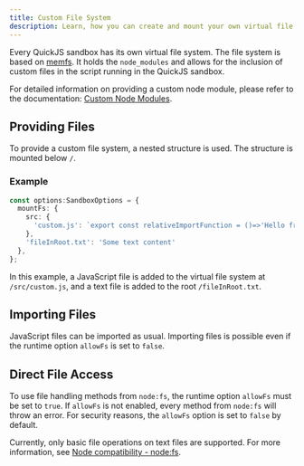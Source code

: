 ```yaml
---
title: Custom File System
description: Learn, how you can create and mount your own virtual file system into the QuickJS runtime
---
```


Every QuickJS sandbox has its own virtual file system. The file system is based on [memfs](https://github.com/streamich/memfs). It holds the `node_modules` and allows for the inclusion of custom files in the script running in the QuickJS sandbox.

For detailed information on providing a custom node module, please refer to the documentation: [Custom Node Modules](./custom-modules.md).

## Providing Files

To provide a custom file system, a nested structure is used. The structure is mounted below `/`.

### Example

```typescript
const options:SandboxOptions = {
  mountFs: {
    src: {
      'custom.js': `export const relativeImportFunction = ()=>'Hello from relative import function'`,
    },
    'fileInRoot.txt': 'Some text content'
  },
};
```

In this example, a JavaScript file is added to the virtual file system at `/src/custom.js`, and a text file is added to the root `/fileInRoot.txt`.

## Importing Files

JavaScript files can be imported as usual. Importing files is possible even if the runtime option `allowFs` is set to `false`.

## Direct File Access

To use file handling methods from `node:fs`, the runtime option `allowFs` must be set to `true`. If `allowFs` is not enabled, every method from `node:fs` will throw an error. For security reasons, the `allowFs` option is set to `false` by default.

Currently, only basic file operations on text files are supported. For more information, see [Node compatibility - node:fs](./node-compatibility.md).